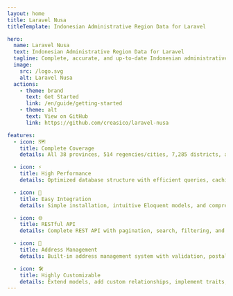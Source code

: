 ```yaml
---
layout: home
title: Laravel Nusa
titleTemplate: Indonesian Administrative Region Data for Laravel

hero:
  name: Laravel Nusa
  text: Indonesian Administrative Region Data for Laravel
  tagline: Complete, accurate, and up-to-date Indonesian administrative region data with powerful Laravel integration
  image:
    src: /logo.svg
    alt: Laravel Nusa
  actions:
    - theme: brand
      text: Get Started
      link: /en/guide/getting-started
    - theme: alt
      text: View on GitHub
      link: https://github.com/creasico/laravel-nusa

features:
  - icon: 🗺️
    title: Complete Coverage
    details: All 38 provinces, 514 regencies/cities, 7,285 districts, and 83,762 villages with accurate hierarchical relationships.

  - icon: ⚡
    title: High Performance
    details: Optimized database structure with efficient queries, caching support, and minimal memory footprint.

  - icon: 🔌
    title: Easy Integration
    details: Simple installation, intuitive Eloquent models, and comprehensive API endpoints for seamless integration.

  - icon: 🌐
    title: RESTful API
    details: Complete REST API with pagination, search, filtering, and relationship loading for frontend applications.

  - icon: 📍
    title: Address Management
    details: Built-in address management system with validation, postal code auto-fill, and multiple address support.

  - icon: 🛠️
    title: Highly Customizable
    details: Extend models, add custom relationships, implement traits, and customize API endpoints to fit your needs.
---
```


<script setup>
import { onMounted } from 'vue'

onMounted(() => {
  // Redirect to English version as default
  if (typeof window !== 'undefined' && window.location.pathname === '/') {
    window.location.replace('/en/')
  }
})
</script>